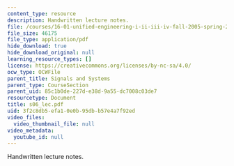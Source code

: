 ```yaml
---
content_type: resource
description: Handwritten lecture notes.
file: /courses/16-01-unified-engineering-i-ii-iii-iv-fall-2005-spring-2006/3f2c8db5efa10e0b95dbb57e4a7f92ed_s06_lec.pdf
file_size: 46175
file_type: application/pdf
hide_download: true
hide_download_original: null
learning_resource_types: []
license: https://creativecommons.org/licenses/by-nc-sa/4.0/
ocw_type: OCWFile
parent_title: Signals and Systems
parent_type: CourseSection
parent_uid: 85c1b0de-227d-e38d-9a55-dc7008c03de7
resourcetype: Document
title: s06_lec.pdf
uid: 3f2c8db5-efa1-0e0b-95db-b57e4a7f92ed
video_files:
  video_thumbnail_file: null
video_metadata:
  youtube_id: null
---
```

Handwritten lecture notes.
